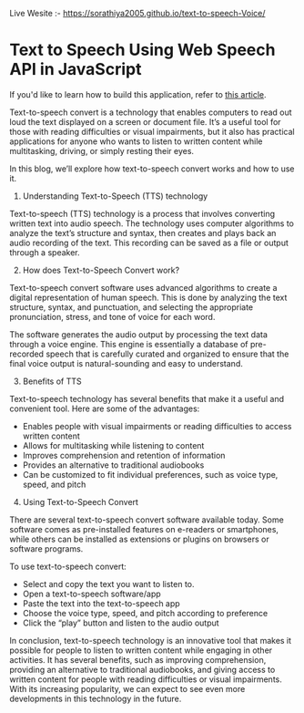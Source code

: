 Live Wesite :-  https://sorathiya2005.github.io/text-to-speech-Voice/

# Text to Speech Using Web Speech API in JavaScript

If you'd like to learn how to build this application, refer to [this article](https://zolomohan.hashnode.dev/text-to-speech-using-the-web-speech-api-in-javascript).



Text-to-speech convert is a technology that enables computers to read out loud the text displayed on a screen or document file. It’s a useful tool for those with reading difficulties or visual impairments, but it also has practical applications for anyone who wants to listen to written content while multitasking, driving, or simply resting their eyes.

In this blog, we’ll explore how text-to-speech convert works and how to use it.

1. Understanding Text-to-Speech (TTS) technology



Text-to-speech (TTS) technology is a process that involves converting written text into audio speech. The technology uses computer algorithms to analyze the text’s structure and syntax, then creates and plays back an audio recording of the text. This recording can be saved as a file or output through a speaker.

2. How does Text-to-Speech Convert work?

Text-to-speech convert software uses advanced algorithms to create a digital representation of human speech. This is done by analyzing the text structure, syntax, and punctuation, and selecting the appropriate pronunciation, stress, and tone of voice for each word.

The software generates the audio output by processing the text data through a voice engine. This engine is essentially a database of pre-recorded speech that is carefully curated and organized to ensure that the final voice output is natural-sounding and easy to understand.

3. Benefits of TTS

Text-to-speech technology has several benefits that make it a useful and convenient tool. Here are some of the advantages:

- Enables people with visual impairments or reading difficulties to access written content
- Allows for multitasking while listening to content
- Improves comprehension and retention of information
- Provides an alternative to traditional audiobooks
- Can be customized to fit individual preferences, such as voice type, speed, and pitch


4. Using Text-to-Speech Convert

There are several text-to-speech convert software available today. Some software comes as pre-installed features on e-readers or smartphones, while others can be installed as extensions or plugins on browsers or software programs.

To use text-to-speech convert:

- Select and copy the text you want to listen to.
- Open a text-to-speech software/app
- Paste the text into the text-to-speech app
- Choose the voice type, speed, and pitch according to preference
- Click the “play” button and listen to the audio output

In conclusion, text-to-speech technology is an innovative tool that makes it possible for people to listen to written content while engaging in other activities. It has several benefits, such as improving comprehension, providing an alternative to traditional audiobooks, and giving access to written content for people with reading difficulties or visual impairments. With its increasing popularity, we can expect to see even more developments in this technology in the future.

